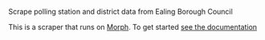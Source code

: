 Scrape polling station and district data from Ealing Borough Council

This is a scraper that runs on [Morph](https://morph.io). To get started [see the documentation](https://morph.io/documentation)

